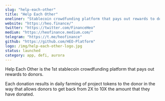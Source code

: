 ```yaml
---
slug: "help-each-other"
title: "Help Each Other"
oneliner: "Stablecoin crowdfunding platform that pays out rewards to donors."
website: "https://heo.finance/"
twitter: "https://twitter.com/FinanceHeo"
medium: "https://heofinance.medium.com/"
telegram: "https://t.me/heofinance"
github: "https://github.com/HEO-Platform"
logo: /img/help-each-other-logo.jpg
status: launched
category: app, defi, aurora
---
```


Help Each Other is the 1st stablecoin crowdfunding platform that pays out rewards to donors.

Each donation results in daily farming of project tokens to the donor in the way that allows donors to get back from 2X to 10X the amount that they have donated.
